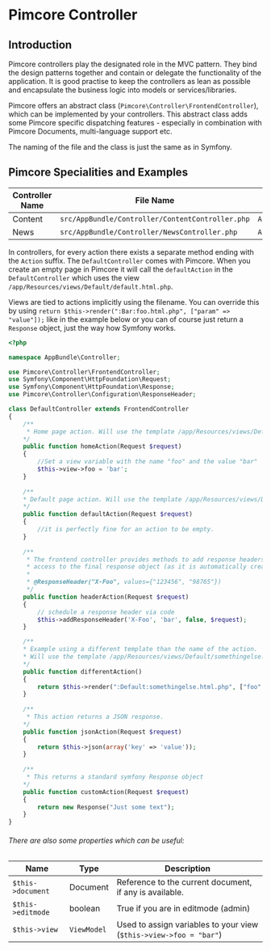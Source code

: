 # Pimcore Controller

## Introduction

Pimcore controllers play the designated role in the MVC pattern. They bind the design patterns together and contain or delegate 
the functionality of the application. It is good practise to keep the controllers as lean as possible and encapsulate
the business logic into models or services/libraries. 

Pimcore offers an abstract class (`Pimcore\Controller\FrontendController`), which can be implemented by your controllers.
This abstract class adds some Pimcore specific dispatching features - especially in combination with Pimcore Documents,
multi-language support etc. 

The naming of the file and the class is just the same as in Symfony. 

## Pimcore Specialities and Examples

| Controller Name | File Name                   | Class Name        | Default View Directory               |
|-----------------|-----------------------------|-------------------|--------------------------------------|
| Content         | `src/AppBundle/Controller/ContentController.php` | `AppBundle\Controller\ContentController` | `/app/Resources/views/Content` |
| News            | `src/AppBundle/Controller/NewsController.php`    | `AppBundle\Controller\NewsController`    | `/app/Resources/views/News`    |

In controllers, for every action there exists a separate method ending with the `Action` suffix. 
The `DefaultController` comes with Pimcore. When you create an empty page in Pimcore it will call 
the `defaultAction` in the `DefaultController` which uses the view `/app/Resources/views/Default/default.html.php`. 

Views are tied to actions implicitly using the filename. 
You can override this by using `return $this->render(":Bar:foo.html.php", ["param" => "value"]);`
 like in the example below or you can of course just return a `Response` object, just the way how Symfony works.

```php
<?php

namespace AppBundle\Controller;

use Pimcore\Controller\FrontendController;
use Symfony\Component\HttpFoundation\Request;
use Symfony\Component\HttpFoundation\Response;
use Pimcore\Controller\Configuration\ResponseHeader;

class DefaultController extends FrontendController
{ 
    /**
     * Home page action. Will use the template /app/Resources/views/Default/home.html.php
    */
    public function homeAction(Request $request)
    {
        //Set a view variable with the name "foo" and the value "bar"
        $this->view->foo = 'bar';
    }
     
    /**
    * Default page action. Will use the template /app/Resources/views/Default/default.html.php
    */
    public function defaultAction(Request $request)
    {
        //it is perfectly fine for an action to be empty.
    }
    
    /**
     * The frontend controller provides methods to add response headers via annotation without having
     * access to the final response object (as it is automatically created when rendering the view).
     *
     * @ResponseHeader("X-Foo", values={"123456", "98765"})
     */
    public function headerAction(Request $request)
    {
        // schedule a response header via code
        $this->addResponseHeader('X-Foo', 'bar', false, $request);
    }

    /**
    * Example using a different template than the name of the action.
    * Will use the template /app/Resources/views/Default/somethingelse.html.php as view.
    */
    public function differentAction()
    {
        return $this->render(":Default:somethingelse.html.php", ["foo" => "bar"]);
    }
    
    /**
     * This action returns a JSON response. 
    */
    public function jsonAction(Request $request)
    {
        return $this->json(array('key' => 'value'));
    }
    
    /**
     * This returns a standard symfony Response object 
    */
    public function customAction(Request $request)
    {
        return new Response("Just some text");
    }
}
``` 

###### There are also some properties which can be useful:

| Name              | Type        | Description                                              |
|-------------------|-------------|----------------------------------------------------------|
| `$this->document` | Document    | Reference to the current document, if any is available.  |
| `$this->editmode` | boolean     | True if you are in editmode (admin)                      |
| `$this->view`     | `ViewModel` | Used to assign variables to your view (`$this->view->foo = "bar"`) |
   
